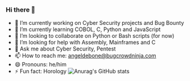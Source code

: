 ### Hi there 👋

- 🔭 I’m currently working on Cyber Security projects and Bug Bounty
- 🌱 I’m currently learning COBOL, C, Python and JavaScript 
- 👯 I’m looking to collaborate on Python or Bash scripts (for now)
- 🤔 I’m looking for help with Assembly, Mainframes and C
- 💬 Ask me about Cyber Security, Pentest
- 📫 How to reach me: angeldebone@bugcrowdninja.com
- 😄 Pronouns: he/him
- ⚡ Fun fact: Horology
![Anurag's GitHub stats](https://github-readme-stats.vercel.app/api?username=anuraghazra&show_icons=true&theme=radical)
